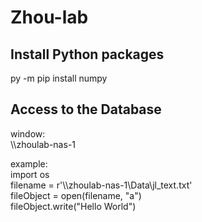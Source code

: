 # Zhou-lab  

## Install Python packages  
py -m pip install numpy  

## Access to the Database  
window:  
\\\\zhoulab-nas-1</span>  


example:  
import os  
filename = r'\\\\zhoulab-nas-1\Data\jl_text.txt'  
fileObject = open(filename, "a")  
fileObject.write("Hello World")  

